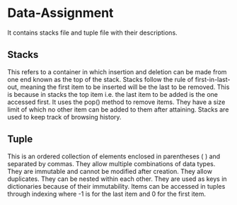# Data-Assignment
It contains  stacks file and tuple file with their descriptions.

## Stacks
This refers to a container in which insertion and deletion can be made from one end known as the top of the stack.
Stacks follow the rule of first-in-last-out, meaning the first item to be inserted will be the last to be removed. This is because in stacks the top item i.e. the last item to be added is the one accessed first.
It uses the pop() method to remove items.
They have a size limit of which no other item can be added to them after attaining.
Stacks are used to keep track of browsing history.

## Tuple
This is an ordered collection of elements enclosed in parentheses ( ) and separated by commas.
They allow multiple combinations of data types.
They are immutable and cannot be modified after creation.
They allow duplicates.
They can be nested within each other.
They are used as keys in dictionaries because of their immutability.
Items can be accessed in tuples through indexing where -1 is for the last item and 0 for the first item.



